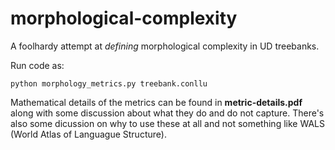 # morphological-complexity
A foolhardy attempt at _defining_ morphological complexity in UD treebanks.

Run code as:

```
python morphology_metrics.py treebank.conllu
```

Mathematical details of the metrics can be found in **metric-details.pdf** along with some discussion about what they do and do not capture. There's also some dicussion on why to use these at all and not something like WALS (World Atlas of Languague Structure). 
